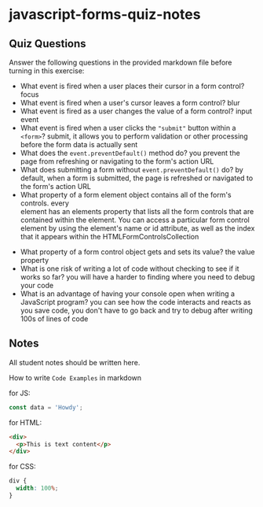 # javascript-forms-quiz-notes

## Quiz Questions

Answer the following questions in the provided markdown file before turning in this exercise:

- What event is fired when a user places their cursor in a form control?
  focus
- What event is fired when a user's cursor leaves a form control?
  blur
- What event is fired as a user changes the value of a form control?
  input event
- What event is fired when a user clicks the `"submit"` button within a `<form>`?
  submit, it allows you to perform validation or other processing before the form data is actually sent
- What does the `event.preventDefault()` method do?
  you prevent the page from refreshing or navigating to the form's action URL
- What does submitting a form without `event.preventDefault()` do?
  by default, when a form is submitted, the page is refreshed or navigated to the form's action URL
- What property of a form element object contains all of the form's controls.
  every <form> element has an elements property that lists all the form controls that are contained within the <form> element. You can access a particular form control element by using the element's name or id attribute, as well as the index that it appears within the HTMLFormControlsCollection
- What property of a form control object gets and sets its value?
  the value property
- What is one risk of writing a lot of code without checking to see if it works so far?
  you will have a harder to finding where you need to debug your code
- What is an advantage of having your console open when writing a JavaScript program?
  you can see how the code interacts and reacts as you save code, you don't have to go back and try to debug after writing 100s of lines of code

## Notes

All student notes should be written here.

How to write `Code Examples` in markdown

for JS:

```javascript
const data = 'Howdy';
```

for HTML:

```html
<div>
  <p>This is text content</p>
</div>
```

for CSS:

```css
div {
  width: 100%;
}
```
